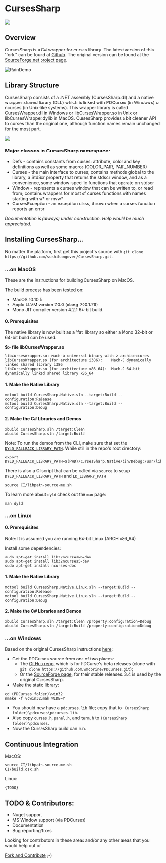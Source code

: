 # CursesSharp

![](http://sushihangover.github.io/images/FireworksDemo.gif)

## Overview

CursesSharp is a C# wrapper for curses library. 
The latest version of this 'fork'' can be found at [Github](https://github.com/sushihangover/CursesSharp).
The original version can be found at the [SourceForge.net project page](http://sourceforge.net/projects/curses-sharp/).

![RainDemo](http://sushihangover.github.io/images/RainDemo.gif )
	
## Library Structure

CursesSharp consists of a .NET assembly (CursesSharp.dll) and a native wrapper shared library (DLL) which is linked with PDCurses (in Windows) or ncurses  (in Unix-like systems). This wrapper library is called CursesWrapper.dll  in Windows or libCursesWrapper.so in Unix or libCursesWrapper.dylib in MacOS. CursesSharp provides a bit cleaner
API to curses than the original one, although function names remain unchanged for the most part. 

![](http://sushihangover.github.io/images/UnicodeDemo.gif)

### Major classes in CursesSharp namespace:

* Defs - contains constants from curses: attribute, color and key definitions
	as well as some macros (COLOR_PAIR, PAIR_NUMBER)
* Curses - the main interface to curses; contains methods global to the library,
	a StdScr property that returns the stdscr window, and as a convenience,
	some window-specific functions that operate on stdscr
* Window - represents a curses window that can be written to, or read from;
	contains wrappers for most of curses functions with names starting with
	w* or mvw*
* CursesException - an exception class, thrown when a curses function
	reports an error

*Documentation is (always) under construction. Help would be much appreciated.*

## Installing CursesSharp...

No matter the platform, first get this project's source with `git clone https://github.com/sushihangover/CursesSharp.git`.

### ...on MacOS

These are the instructions for building CursesSharp on MacOS. 

The build process has been tested on:

* MacOS 10.10.5
* Apple LLVM version 7.0.0 (clang-700.1.76)
* Mono JIT compiler version 4.2.1 64-bit build.

#### 0. Prerequisites

The native library is now built as a 'fat' library so either a Mono 32-bit or 64-bit build can be used.

**$> file libCursesWrapper.so**

	libCursesWrapper.so: Mach-O universal binary with 2 architectures
	libCursesWrapper.so (for architecture i386):	Mach-O dynamically linked shared library i386
	libCursesWrapper.so (for architecture x86_64):	Mach-O 64-bit dynamically linked shared library x86_64

<!--A **64-bit build of Mono** as the the native shared library (so/dylib) is of ARCH type x64_86. 

**If you are running the default 32-bit Mono install, you will have to build the native library as ARCH i386. Currently there is not an included build process for this.
**
-->

#### 1. Make the Native Library

	mdtool build CursesSharp.Native.sln --target:Build --configuration:Release
	mdtool build CursesSharp.Native.sln --target:Build --configuration:Debug

#### 2. Make the C# Libraries and Demos

	xbuild CursesSharp.sln /target:Clean
	xbuild CursesSharp.sln /target:Build

Note: To run the demos from the CLI, make sure that set the [`DYLD_FALLBACK_LIBRARY_PATH`](https://developer.apple.com/library/mac/documentation/Darwin/Reference/ManPages/man1/dyld.1.html). While still in the repo's root directory:

	export DYLD_FALLBACK_LIBRARY_PATH=$(PWD)/CursesSharp.Native/bin/Debug:/usr/lib:$DYLD_FALLBACK_LIBRARY_PATH
	
There is also a CI script that can be called via `source` to setup `DYLD_FALLBACK_LIBRARY_PATH` and `LD_LIBRARY_PATH`

	source CI/libpath-source-me.sh
	
To learn more about `dyld` check out the `man` page:

	man dyld

### ...on Linux

#### 0. Prerequisites

Note: It is assumed you are running 64-bit Linux (ARCH x86_64)

Install some dependencies:

	sudo apt-get install lib32ncursesw5-dev
	sudo apt-get install lib32ncurses5-dev
	sudo apt-get install ncurses-doc

#### 1. Make the Native Library

	mdtool build CursesSharp.Native.Linux.sln --target:Build --configuration:Release
	mdtool build CursesSharp.Native.Linux.sln --target:Build --configuration:Debug

#### 2. Make the C# Libraries and Demos

	xbuild CursesSharp.sln /target:Clean /property:configuration=Debug
	xbuild CursesSharp.sln /target:Build /property:configuration=Debug

### ...on Windows

Based on the original CursesSharp instructions [here](http://curses-sharp.sourceforge.net/index.php?page=windows):

* Get the PDCurses source from one of two places:
  * The [GitHub repo](https://github.com/wmcbrine/PDCurses), which is for PDCurse's beta releases (clone with `git clone https://github.com/wmcbrine/PDCurses.git`);
  * Or the [SourceForge page](http://pdcurses.sourceforge.net), for their stable releases. 3.4 is used by the original CursesSharp.
* Make the static library:
```
cd (PDCurses folder)\win32
nmake -f vcwin32.mak WIDE=Y
```
* You should now have a `pdcurses.lib` file; copy that to `(CursesSharp folder)\pdcurses\pdcurses.lib`.
* Also copy `curses.h`, `panel.h`, and `term.h` to `(CursesSharp folder)\pdcurses`.
* Now the CursesSharp build can run.

## Continuous Integration

MacOS:

	source CI/libpath-source-me.sh
	CI/build.osx.sh

Linux:

	{TODO}

## TODO & Contributors:

* Nuget support
* MS Window support (via PDCurses)
* Documentation
* Bug reporting/fixes

Looking for contributors in these areas and/or any other areas that you would help out on. 

[Fork and Contribute](https://github.com/sushihangover/CursesSharp) ;-)

